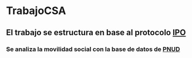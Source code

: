 # TrabajoCSA
## El trabajo se estructura en base al protocolo [IPO](https://juancarloscastillo.github.io/ipo/index_es.html)
### Se analiza la movilidad social con la base de datos de [PNUD](https://www.desiguales.org/base-de-datos) 
